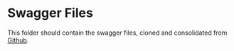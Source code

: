 ﻿# Swagger Files

This folder should contain the swagger files, cloned and consolidated from [Github](https://github.com/MicrosoftDocs/vsts-rest-api-specs).
